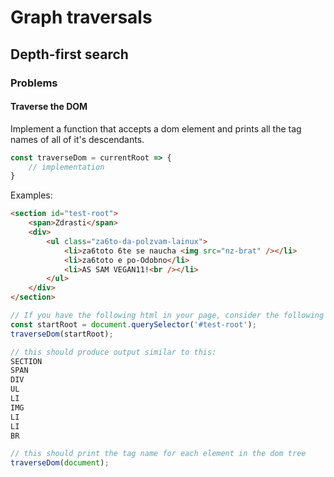# Graph traversals

## Depth-first search

### Problems

#### Traverse the DOM
Implement a function that accepts a dom element and prints all the tag names of all of it's descendants.

```js
const traverseDom = currentRoot => {
    // implementation
}
```

Examples:

```html
<section id="test-root">
    <span>Zdrasti</span>
    <div>
        <ul class="za6to-da-polzvam-lainux">
            <li>za6toto 6te se naucha <img src="nz-brat" /></li>
            <li>za6toto e po-Odobno</li>
            <li>AS SAM VEGAN11!<br /></li>
        </ul>
    </div>
</section>
```

```js
// If you have the following html in your page, consider the following snippet
const startRoot = document.querySelector('#test-root');
traverseDom(startRoot);

// this should produce output similar to this:
SECTION
SPAN
DIV
UL
LI
IMG
LI
LI
BR
```

```js
// this should print the tag name for each element in the dom tree
traverseDom(document);
```
